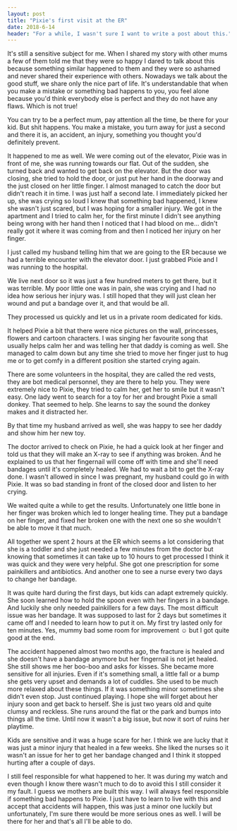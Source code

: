 ```yaml
---
layout: post
title: "Pixie's first visit at the ER"
date: 2018-6-14
header: "For a while, I wasn't sure I want to write a post about this."
---
```

It's still a sensitive subject for me. When I shared my story with other mums a few of them told me that they were so happy I dared to talk about this because something similar happened to them and they were so ashamed and never shared their experience with others. Nowadays we talk about the good stuff, we share only the nice part of life. It's understandable that when you make a mistake or something bad happens to you, you feel alone because you'd think everybody else is perfect and they do not have any flaws. Which is not true!

You can try to be a perfect mum, pay attention all the time, be there for your kid. But shit happens. You make a mistake, you turn away for just a second and there it is, an accident, an injury, something you thought you'd definitely prevent. 

It happened to me as well. We were coming out of the elevator, Pixie was in front of me, she was running towards our flat. Out of the sudden, she turned back and wanted to get back on the elevator. But the door was closing, she tried to hold the door, or just put her hand in the doorway and the just closed on her little finger. I almost managed to catch the door but didn't reach it in time. I was just half a second late. I immediately picked her up, she was crying so loud I knew that something bad happened, I knew she wasn't just scared, but I was hoping for a smaller injury. We got in the apartment and I tried to calm her, for the first minute I didn't see anything being wrong with her hand then I noticed that I had blood on me... didn't really got it where it was coming from and then I noticed her injury on her finger.

I just called my husband telling him that we are going to the ER because we had a terrible encounter with the elevator door. I just grabbed Pixie and I was running to the hospital.

We live next door so it was just a few hundred meters to get there, but it was terrible. My poor little one was in pain, she was crying and I had no idea how serious her injury was. I still hoped that they will just clean her wound and put a bandage over it, and that would be all.

They processed us quickly and let us in a private room dedicated for kids.

It helped Pixie a bit that there were nice pictures on the wall, princesses, flowers and cartoon characters.  I was singing her favourite song that usually helps calm her and was telling her that daddy is coming as well. She managed to calm down but any time she tried to move her finger just to hug me or to get comfy in a different position she started crying again.

There are some volunteers in the hospital, they are called the red vests, they are bot medical personnel, they are there to help you. They were extremely nice to Pixie, they tried to calm her, get her to smile but it wasn't easy. One lady went to search for a toy for her and brought Pixie a small donkey. That seemed to help. She learns to say the sound the donkey makes and it distracted her. 

By that time my husband arrived as well, she was happy to see her daddy and show him her new toy. 

The doctor arrived to check on Pixie, he had a quick look at her finger and told us that they will make an X-ray to see if anything was broken. And he explained to us that her fingernail will come off with time and she'll need bandages until it's completely healed. We had to wait a bit to get the X-ray done. I wasn't allowed in since I was pregnant, my husband could go in with Pixie. It was so bad standing in front of the closed door and listen to her crying. 

We waited quite a while to get the results. Unfortunately one little bone in her finger was broken which led to longer healing time. They put a bandage on her finger, and fixed her broken one with the next one so she wouldn't be able to move it that much. 

All together we spent 2 hours at the ER which seems a lot considering that she is a toddler and she just needed a few minutes from the doctor but knowing that sometimes it can take up to 10 hours to get processed I think it was quick and they were very helpful. She got one prescription for some painkillers and antibiotics. And another one to see a nurse every two days to change her bandage. 

It was quite hard during the first days, but kids can adapt extremely quickly. She soon learned how to hold the spoon even with her fingers in a bandage. And luckily she only needed painkillers for a few days. The most difficult issue was her bandage. It was supposed to last for 2 days but sometimes it came off and I needed to learn how to put it on. My first try lasted only for ten minutes. Yes, mummy bad some room for improvement ☺ but I got quite good at the end.

The accident happened almost two months ago, the fracture is healed and she doesn't have a bandage anymore but her fingernail is not jet healed. She still shows me her boo-boo and asks for kisses. She became more sensitive for all injuries. Even if it's something small, a little fall or a bump she gets very upset and demands a lot of cuddles. She used to be much more relaxed about these things. If it was something minor sometimes she didn't even stop. Just continued playing. I hope she will forget about her injury soon and get back to herself. She is just two years old and quite clumsy and reckless. She runs around the flat or the park and bumps into things all the time. Until now it wasn't a big issue, but now it sort of ruins her playtime.

Kids are sensitive and it was a huge scare for her. I think we are lucky that it was just a minor injury that healed in a few weeks. She liked the nurses so it wasn't an issue for her to get her bandage changed and I think it stopped hurting after a couple of days. 

I still feel responsible for what happened to her. It was during my watch and even though I know there wasn't much to do to avoid this I still consider it my fault. 
I guess we mothers are built this way. I will always feel responsible if something bad happens to Pixie. I just have to learn to live with this and accept that accidents will happen, this was just a minor one luckily but unfortunately, I'm sure there would be more serious ones as well. I will be there for her and that's all I'll be able to do.